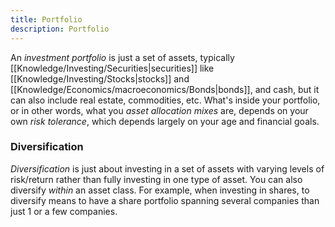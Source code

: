 ```yaml
---
title: Portfolio
description: Portfolio
---
```


An *investment portfolio* is just a set of assets, typically [[Knowledge/Investing/Securities|securities]] like [[Knowledge/Investing/Stocks|stocks]] and [[Knowledge/Economics/macroeconomics/Bonds|bonds]], and cash, but it can also include real estate, commodities, etc. What's inside your portfolio, or in other words, what you *asset allocation mixes* are, depends on your own *risk tolerance*, which depends largely on your age and financial goals. 

### Diversification
*Diversification* is just about investing in a set of assets with varying levels of risk/return rather than fully investing in one type of asset. You can also diversify *within* an asset class. For example, when investing in shares, to diversify means to have a share portfolio spanning several companies than just 1 or a few companies.

